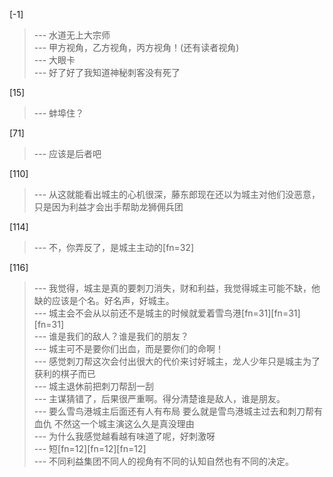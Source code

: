
[-1] 
>--- 水道无上大宗师<br>
>--- 甲方视角，乙方视角，丙方视角！(还有读者视角)<br>
>--- 大眼卡<br>
>--- 好了好了我知道神秘刺客没有死了<br>

[15] 
>--- 蚌埠住？<br>

[71] 
>--- 应该是后者吧<br>

[110] 
>--- 从这就能看出城主的心机很深，藤东郎现在还以为城主对他们没恶意，只是因为利益才会出手帮助龙狮佣兵团<br>

[114] 
>--- 不，你弄反了，是城主主动的[fn=32]<br>

[116] 
>--- 我觉得，城主是真的要刺刀消失，财和利益，我觉得城主可能不缺，他缺的应该是个名。好名声，好城主。<br>
>--- 城主会不会从以前还不是城主的时候就爱着雪鸟港[fn=31][fn=31][fn=31]<br>
>--- 谁是我们的敌人？谁是我们的朋友？<br>
>--- 城主可不是要你们出血，而是要你们的命啊！<br>
>--- 感觉刺刀帮这次会付出很大的代价来讨好城主，龙人少年只是城主为了获利的棋子而已<br>
>--- 城主退休前把刺刀帮刮一刮<br>
>--- 主谋猜错了，后果很严重啊。得分清楚谁是敌人，谁是朋友。<br>
>--- 要么雪鸟港城主后面还有人有布局 要么就是雪鸟港城主过去和刺刀帮有血仇 不然这一个城主演这么久是真没理由<br>
>--- 为什么我感觉越看越有味道了呢，好刺激呀<br>
>--- 短[fn=12][fn=12][fn=12]<br>
>--- 不同利益集团不同人的视角有不同的认知自然也有不同的决定。<br>
